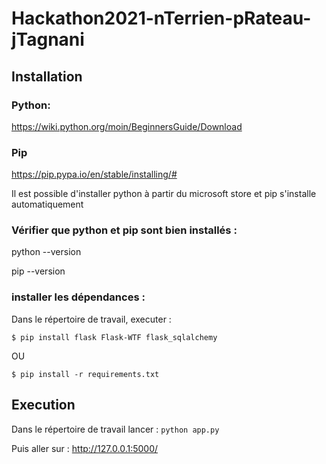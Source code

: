 # Hackathon2021-nTerrien-pRateau-jTagnani

## Installation

### Python:

https://wiki.python.org/moin/BeginnersGuide/Download

### Pip

https://pip.pypa.io/en/stable/installing/#

Il est possible d'installer python à partir du microsoft store et pip s'installe automatiquement

### Vérifier que python et pip sont bien installés :

python --version

pip --version

###  installer les dépendances :

Dans le répertoire de travail, executer :

```$ pip install flask Flask-WTF flask_sqlalchemy```

OU

```$ pip install -r requirements.txt```

## Execution

Dans le répertoire de travail lancer :
```python app.py```

Puis aller sur : http://127.0.0.1:5000/